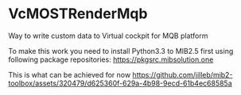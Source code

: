 # VcMOSTRenderMqb
Way to write custom data to Virtual cockpit for MQB platform

To make this work you need to install Python3.3 to MIB2.5 first using following package repositories: https://pkgsrc.mibsolution.one

This is what can be achieved for now
https://github.com/jilleb/mib2-toolbox/assets/320479/d625360f-629a-4b98-9ecd-61b4ec68585a

